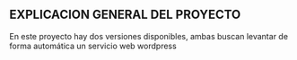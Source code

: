 ## EXPLICACION GENERAL DEL PROYECTO

En este proyecto hay dos versiones disponibles, ambas buscan levantar de forma automática un servicio web wordpress